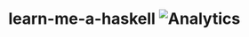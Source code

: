 learn-me-a-haskell ![Analytics](https://ga-beacon.appspot.com/UA-34529482-6/learn-me-a-haskell/readme?pixel)
==================
